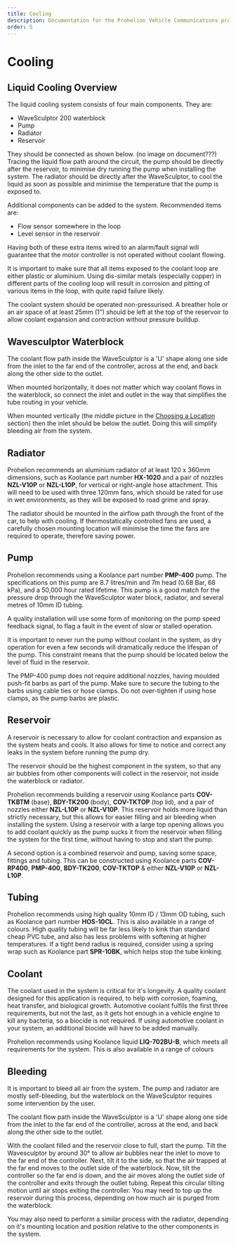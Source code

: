 ```yaml
---
title: Cooling
description: Documentation for the Prohelion Vehicle Communications protocol
order: 5
---
```


# Cooling

## Liquid Cooling Overview

The liquid cooling system consists of four main components. They are:

*   WaveSculptor 200 waterblock
*   Pump
*   Radiator
*   Reservoir

They should be connected as shown below. (no image on document???) Tracing the liquid flow path around the circuit, the pump should be directly after the reservoir, to minimise dry running the pump when installing the system.  The radiator should be directly after the WaveSculptor, to cool the liquid as soon as possible and minimise the temperature that the pump is exposed to.

Additional components can be added to the system. Recommended items are:

*   Flow sensor somewhere in the loop
*   Level sensor in the reservoir

Having both of these extra items wired to an alarm/fault signal will guarantee that the motor controller is not operated without coolant flowing.

It is important to make sure that all items exposed to the coolant loop are either plastic or aluminium.  Using dis-similar metals (especially copper) in different parts of the cooling loop will result in corrosion and pitting of various items in the loop, with quite rapid failure likely.

The coolant system should be operated non-pressurised. A breather hole or an air space of at least 25mm (1”) should be left at the top of the reservoir to allow coolant expansion and contraction without pressure buildup.

## Wavesculptor Waterblock

The coolant flow path inside the WaveSculptor is a 'U' shape along one side from the inlet to the far end of the controller, across at the end, and back along the other side to the outlet.  

When mounted horizontally, it does not matter which way coolant flows in the waterblock, so connect the inlet and outlet in the way that simplifies the tube routing in your vehicle.

When mounted vertically (the middle picture in the [Choosing a Location](Mounting.md) section) then the inlet should be below the outlet.  Doing this will simplify bleeding air from the system.

## Radiator

Prohelion recommends an aluminium radiator of at least 120 x 360mm dimensions, such as Koolance part number <strong>HX-1020</strong> and a pair of nozzles <strong>NZL-V10P</strong> or <strong>NZL-L10P</strong>, for vertical or right-angle hose attachment.  This will need to be used with three 120mm fans, which should be rated for use in wet environments, as they will be exposed to road grime and spray.

The radiator should be mounted in the airflow path through the front of the car, to help with cooling.  If thermostatically controlled fans are used, a carefully chosen mounting location will minimise the time the fans are required to operate, therefore saving power.

## Pump

Prohelion recommends using a Koolance part number <strong>PMP-400</strong> pump.  The specifications on this pump are 8.7 litres/min and 7m head (0.68 Bar, 68 kPa), and a 50,000 hour rated lifetime.  This pump is a good match for the pressure drop through the WaveSculptor water block, radiator, and several metres of 10mm ID tubing. 

A quality installation will use some form of monitoring on the pump speed feedback signal, to flag a fault in the event of slow or stalled operation.

It is important to never run the pump without coolant in the system, as dry operation for even a few seconds will dramatically reduce the lifespan of the pump.  This constraint means that the pump should be located below the level of fluid in the reservoir.

The PMP-400 pump does not require additional nozzles, having moulded push-fit barbs as part of the pump.  Make sure to secure the tubing to the barbs using cable ties or hose clamps.  Do not over-tighten if using hose clamps, as the pump barbs are plastic.

## Reservoir

A reservoir is necessary to allow for coolant contraction and expansion as the system heats and cools.  It also allows for time to notice and correct any leaks in the system before running the pump dry.  

The reservoir should be the highest component in the system, so that any air bubbles from other components will collect in the reservoir, not inside the waterblock or radiator.  

Prohelion recommends building a reservoir using Koolance parts <strong>COV-TKBTM</strong> (base), <strong>BDY-TK200</strong> (body), <strong>COV-TKTOP</strong> (top lid), and a pair of nozzles either <strong>NZL-L10P</strong> or <strong>NZL-V10P</strong>.  This reservoir holds more liquid than strictly necessary, but this allows for easier filling and air bleeding when installing the system.  Using a reservoir with a large top opening allows you to add coolant quickly as the pump sucks it from the reservoir when filling the system for the first time, without having to stop and start the pump.

A second option is a combined reservoir and pump, saving some space, fittings and tubing.  This can be constructed using Koolance parts <strong>COV-RP400</strong>, <strong>PMP-400</strong>, <strong>BDY-TK200</strong>, <strong>COV-TKTOP</strong> & either <strong>NZL-V10P</strong> or <strong>NZL-L10P</strong>.

## Tubing

Prohelion recommends using high quality 10mm ID / 13mm OD tubing, such as Koolance part number <strong>HOS-10CL</strong>.  This is also available in a range of colours.  High quality tubing will be far less likely to kink than standard cheap PVC tube, and also has less problems with softening at higher temperatures.  If a tight bend radius is required, consider using a spring wrap such as Koolance part <strong>SPR-10BK</strong>, which helps stop the tube kinking.

## Coolant

The coolant used in the system is critical for it's longevity.  A quality coolant designed for this application is required, to help with corrosion, foaming, heat transfer, and biological growth.  Automotive coolant fulfils the first three requirements, but not the last, as it gets hot enough in a vehicle engine to kill any bacteria, so a biocide is not required. If using automotive coolant in your system, an additional biocide will have to be added manually.

Prohelion recommends using Koolance liquid <strong>LIQ-702BU-B</strong>, which meets all requirements for the system.  This is also available in a range of colours

## Bleeding 

It is important to bleed all air from the system.  The pump and radiator are mostly self-bleeding, but the waterblock on the WaveSculptor requires some intervention by the user.

The coolant flow path inside the WaveSculptor is a 'U' shape along one side from the inlet to the far end of the controller, across at the end, and back along the other side to the outlet.

With the coolant filled and the reservoir close to full, start the pump.  Tilt the Wavesculptor by around 30° to allow air bubbles near the inlet to move to the far end of the controller.  Next, tilt it to the side, so that the air trapped at the far end moves to the outlet side of the waterblock.  Now, tilt the controller so the far end is down, and the air moves along the outlet side of the controller and exits through the outlet tubing.  Repeat this circular tilting motion until air stops exiting the controller.  You may need to top up the reservoir during this process, depending on how much air is purged from the waterblock.  

You may also need to perform a similar process with the radiator, depending on it's mounting location and position relative to the other components in the system.
